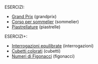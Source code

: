 

ESERCIZI:
- [Grand Prix](https://training.olinfo.it/#/task/grandprix/statement) (grandprix)
- [Corso per sommelier](https://training.olinfo.it/#/task/sommelier/statement) (sommelier)
- [Piastrellature](https://training.olinfo.it/#/task/piastrelle/statement) (piastrelle)

ESERCIZI+:
- [Interrogazioni equilibrate](https://training.olinfo.it/#/task/ois_interrogazioni/statement) (interrogazioni)
- [Cubetti colorati](https://training.olinfo.it/#/task/cubetti/statement) (cubetti)
- [Numeri di Figonacci](https://training.olinfo.it/#/task/ois_figonacci/statement) (figonacci)



